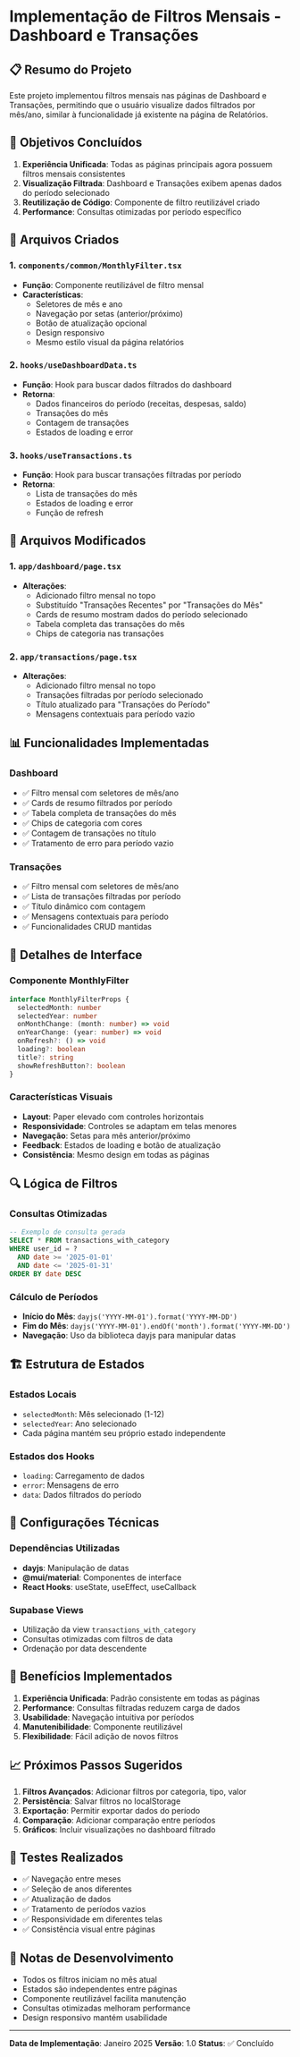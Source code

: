 # Implementação de Filtros Mensais - Dashboard e Transações

## 📋 Resumo do Projeto

Este projeto implementou filtros mensais nas páginas de Dashboard e Transações, permitindo que o usuário visualize dados filtrados por mês/ano, similar à funcionalidade já existente na página de Relatórios.

## 🎯 Objetivos Concluídos

1. **Experiência Unificada**: Todas as páginas principais agora possuem filtros mensais consistentes
2. **Visualização Filtrada**: Dashboard e Transações exibem apenas dados do período selecionado
3. **Reutilização de Código**: Componente de filtro reutilizável criado
4. **Performance**: Consultas otimizadas por período específico

## 🔧 Arquivos Criados

### 1. `components/common/MonthlyFilter.tsx`
- **Função**: Componente reutilizável de filtro mensal
- **Características**:
  - Seletores de mês e ano
  - Navegação por setas (anterior/próximo)
  - Botão de atualização opcional
  - Design responsivo
  - Mesmo estilo visual da página relatórios

### 2. `hooks/useDashboardData.ts`
- **Função**: Hook para buscar dados filtrados do dashboard
- **Retorna**:
  - Dados financeiros do período (receitas, despesas, saldo)
  - Transações do mês
  - Contagem de transações
  - Estados de loading e error

### 3. `hooks/useTransactions.ts`
- **Função**: Hook para buscar transações filtradas por período
- **Retorna**:
  - Lista de transações do mês
  - Estados de loading e error
  - Função de refresh

## 🔄 Arquivos Modificados

### 1. `app/dashboard/page.tsx`
- **Alterações**:
  - Adicionado filtro mensal no topo
  - Substituído "Transações Recentes" por "Transações do Mês"
  - Cards de resumo mostram dados do período selecionado
  - Tabela completa das transações do mês
  - Chips de categoria nas transações

### 2. `app/transactions/page.tsx`
- **Alterações**:
  - Adicionado filtro mensal no topo
  - Transações filtradas por período selecionado
  - Título atualizado para "Transações do Período"
  - Mensagens contextuais para período vazio

## 📊 Funcionalidades Implementadas

### Dashboard
- ✅ Filtro mensal com seletores de mês/ano
- ✅ Cards de resumo filtrados por período
- ✅ Tabela completa de transações do mês
- ✅ Chips de categoria com cores
- ✅ Contagem de transações no título
- ✅ Tratamento de erro para período vazio

### Transações
- ✅ Filtro mensal com seletores de mês/ano
- ✅ Lista de transações filtradas por período
- ✅ Título dinâmico com contagem
- ✅ Mensagens contextuais para período
- ✅ Funcionalidades CRUD mantidas

## 🎨 Detalhes de Interface

### Componente MonthlyFilter
```typescript
interface MonthlyFilterProps {
  selectedMonth: number
  selectedYear: number
  onMonthChange: (month: number) => void
  onYearChange: (year: number) => void
  onRefresh?: () => void
  loading?: boolean
  title?: string
  showRefreshButton?: boolean
}
```

### Características Visuais
- **Layout**: Paper elevado com controles horizontais
- **Responsividade**: Controles se adaptam em telas menores
- **Navegação**: Setas para mês anterior/próximo
- **Feedback**: Estados de loading e botão de atualização
- **Consistência**: Mesmo design em todas as páginas

## 🔍 Lógica de Filtros

### Consultas Otimizadas
```sql
-- Exemplo de consulta gerada
SELECT * FROM transactions_with_category 
WHERE user_id = ? 
  AND date >= '2025-01-01' 
  AND date <= '2025-01-31'
ORDER BY date DESC
```

### Cálculo de Períodos
- **Início do Mês**: `dayjs('YYYY-MM-01').format('YYYY-MM-DD')`
- **Fim do Mês**: `dayjs('YYYY-MM-01').endOf('month').format('YYYY-MM-DD')`
- **Navegação**: Uso da biblioteca dayjs para manipular datas

## 🏗️ Estrutura de Estados

### Estados Locais
- `selectedMonth`: Mês selecionado (1-12)
- `selectedYear`: Ano selecionado
- Cada página mantém seu próprio estado independente

### Estados dos Hooks
- `loading`: Carregamento de dados
- `error`: Mensagens de erro
- `data`: Dados filtrados do período

## 🔧 Configurações Técnicas

### Dependências Utilizadas
- **dayjs**: Manipulação de datas
- **@mui/material**: Componentes de interface
- **React Hooks**: useState, useEffect, useCallback

### Supabase Views
- Utilização da view `transactions_with_category`
- Consultas otimizadas com filtros de data
- Ordenação por data descendente

## 🎯 Benefícios Implementados

1. **Experiência Unificada**: Padrão consistente em todas as páginas
2. **Performance**: Consultas filtradas reduzem carga de dados
3. **Usabilidade**: Navegação intuitiva por períodos
4. **Manutenibilidade**: Componente reutilizável
5. **Flexibilidade**: Fácil adição de novos filtros

## 📈 Próximos Passos Sugeridos

1. **Filtros Avançados**: Adicionar filtros por categoria, tipo, valor
2. **Persistência**: Salvar filtros no localStorage
3. **Exportação**: Permitir exportar dados do período
4. **Comparação**: Adicionar comparação entre períodos
5. **Gráficos**: Incluir visualizações no dashboard filtrado

## 🧪 Testes Realizados

- ✅ Navegação entre meses
- ✅ Seleção de anos diferentes
- ✅ Atualização de dados
- ✅ Tratamento de períodos vazios
- ✅ Responsividade em diferentes telas
- ✅ Consistência visual entre páginas

## 📝 Notas de Desenvolvimento

- Todos os filtros iniciam no mês atual
- Estados são independentes entre páginas
- Componente reutilizável facilita manutenção
- Consultas otimizadas melhoram performance
- Design responsivo mantém usabilidade

---

**Data de Implementação**: Janeiro 2025
**Versão**: 1.0
**Status**: ✅ Concluído 